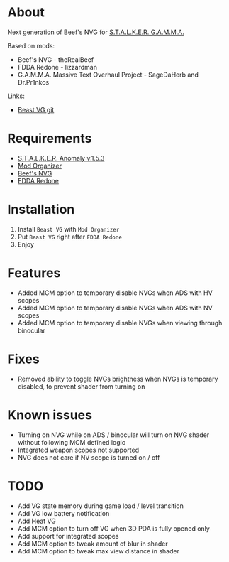 # About
Next generation of Beef's NVG for [S.T.A.L.K.E.R. G.A.M.M.A.](https://discord.com/invite/stalker-gamma)

Based on mods:
- Beef's NVG - theRealBeef
- FDDA Redone - lizzardman
- G.A.M.M.A. Massive Text Overhaul Project - SageDaHerb and Dr.Pr1nkos

Links: 
- [Beast VG git](https://github.com/pvd1313/gamma-beast-vg)

# Requirements
- [S.T.A.L.K.E.R. Anomaly v.1.5.3](https://www.moddb.com/mods/stalker-anomaly/news/stalker-anomaly-version-153-release)
- [Mod Organizer](https://github.com/ModOrganizer2/modorganizer/releases)
- [Beef's NVG](https://www.moddb.com/addons/beefs-shader-based-nvgs-v10)
- [FDDA Redone](https://www.moddb.com/mods/stalker-anomaly/addons/fdda-redone)

# Installation
1. Install `Beast VG` with `Mod Organizer`
2. Put `Beast VG` right after `FDDA Redone`
3. Enjoy

# Features
- Added MCM option to temporary disable NVGs when ADS with HV scopes
- Added MCM option to temporary disable NVGs when ADS with NV scopes
- Added MCM option to temporary disable NVGs when viewing through binocular

# Fixes
- Removed ability to toggle NVGs brightness when NVGs is temporary disabled, to prevent shader from turning on

# Known issues
- Turning on NVG while on ADS / binocular will turn on NVG shader without following MCM defined logic
- Integrated weapon scopes not supported
- NVG does not care if NV scope is turned on / off

# TODO
- Add VG state memory during game load / level transition
- Add VG low battery notification
- Add Heat VG
- Add MCM option to turn off VG when 3D PDA is fully opened only
- Add support for integrated scopes
- Add MCM option to tweak amount of blur in shader
- Add MCM option to tweak max view distance in shader
